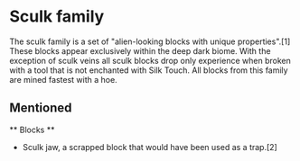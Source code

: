 # Sculk family
The sculk family is a set of "alien-looking blocks with unique properties".[1] These blocks appear exclusively within the deep dark biome. With the exception of sculk veins all sculk blocks drop only experience when broken with a tool that is not enchanted with Silk Touch. All blocks from this family are mined fastest with a hoe.

## Mentioned
** Blocks **
- Sculk jaw, a scrapped block that would have been used as a trap.[2]


